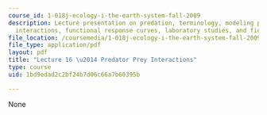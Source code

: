 ```yaml
---
course_id: 1-018j-ecology-i-the-earth-system-fall-2009
description: Lecture presentation on predation, terminology, modeling predator-prey
  interactions, functional response curves, laboratory studies, and field studies.
file_location: /coursemedia/1-018j-ecology-i-the-earth-system-fall-2009/1bd9edad2c2bf24b7d06c66a7b60395b_MIT1_018JF09_Lec18.pdf
file_type: application/pdf
layout: pdf
title: "Lecture 16 \u2014 Predator Prey Interactions"
type: course
uid: 1bd9edad2c2bf24b7d06c66a7b60395b

---
```

None